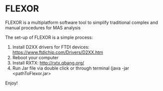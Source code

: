 # FLEXOR
FLEXOR is a multiplatform software tool to simplify traditional complex and manual procedures for MAS analysis

The set-up of FLEXOR is a simple process:
1) Install D2XX drivers for FTDI devices: https://www.ftdichip.com/Drivers/D2XX.htm
2) Reboot your computer
3) Install RXTX: http://rxtx.qbang.org/
4) Run Jar file via double click or through terminal (java -jar <pathToFlexor.jar>

Enjoy!
